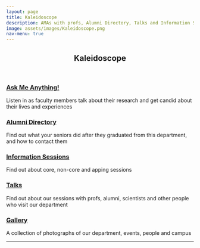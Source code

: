 ```yaml
---
layout: page
title: Kaleidoscope
description: AMAs with profs, Alumni Directory, Talks and Information Sessions
image: assets/images/Kaleidoscope.png
nav-menu: true
---
```


<!-- Main -->
<div id="main" class="alt">

<!-- One -->
<section id="one">
	<div class="inner">
		<header class="major">
			<h1>Kaleidoscope</h1>
		</header>

<!-- Content -->
		
<div class="row">
	<div class="6u 12u$(small)">
		<h3><a href="https://epdampiitb.github.io/p/ama.html" target="_blank">Ask Me Anything!</a></h3>
		<p>Listen in as faculty members talk about their research and get candid about their lives and experiences</p>
	</div>
	<div class="6u$ 12u$(small)">
		<h3><a href="https://epdampiitb.github.io/p/alumni.html" target="_blank">Alumni Directory</a></h3>
		<p>Find out what your seniors did after they graduated from this department, and how to contact them </p>
	</div>
	<!-- Break -->
	<div class="4u 12u$(medium)">
		<h3><a href="https://epdampiitb.github.io/p/infosesh.html" target="_blank">Information Sessions</a></h3>
		<p>Find out about core, non-core and apping sessions</p>
	</div>
	<div class="4u 12u$(medium)">
		<h3><a href="https://epdampiitb.github.io/p/talks.html" target="_blank"> Talks </a></h3>
		<p>Find out about our sessions with profs, alumni, scientists and other people who visit our department</p>
	</div>
	<div class="4u$ 12u$(medium)">
		<h3><a href="https://epdampiitb.github.io/p/gallery.html" target="_blank"> Gallery </a></h3>
		<p>A collection of photographs of our department, events, people and campus</p>
	</div>
</div>

<hr class="major" />
